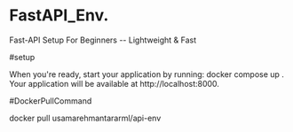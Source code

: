 # FastAPI_Env.
Fast-API Setup For Beginners -- Lightweight & Fast 

#setup

When you're ready, start your application by running: docker compose up .
Your application will be available at http://localhost:8000.

#DockerPullCommand

docker pull usamarehmantararml/api-env
